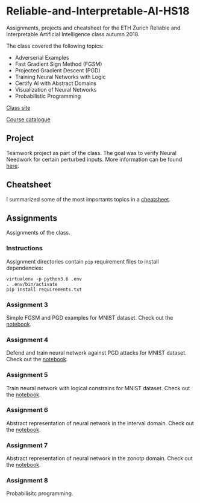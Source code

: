 # Reliable-and-Interpretable-AI-HS18
Assignments, projects and cheatsheet for the ETH Zurich Reliable and Interpretable Artificial Intelligence class autumn 2018.

The class covered the following topics:
- Adverserial Examples
- Fast Gradient Sign Method (FGSM)
- Projected Gradient Descent (PGD)
- Training Neural Networks with Logic
- Certify AI with Abstract Domains
- Visualization of Neural Networks
- Probabilistic Programming

[Class site](https://www.sri.inf.ethz.ch/teaching/riai2018)

[Course catalogue](http://www.vvz.ethz.ch/Vorlesungsverzeichnis/lerneinheit.view?semkez=2018W&ansicht=KATALOGDATEN&lerneinheitId=123752&lang=en)

## Project
Teamwork project as part of the class. The goal was to verify Neural Needwork for certain perturbed inputs. More information can be found [here](./project).

## Cheatsheet
I summarized some of the most importants topics in a [cheatsheet](./cheatsheet).

## Assignments
Assignments of the class.

### Instructions
Assignment directories contain `pip` requirement files to install dependencies:
```
virtualenv -p python3.6 .env
. .env/bin/activate
pip install requirements.txt
```

### Assignment 3
Simple FGSM and PGD examples for MNIST dataset.
Check out the [notebook](./assignments/ex3/task.ipynb).

### Assignment 4
Defend and train neural network against PGD attacks for MNIST dataset.
Check out the [notebook](./assignments/ex4/task.ipynb).

### Assignment 5
Train neural network with logical constrains for MNIST dataset.
Check out the [notebook](./assignments/ex5/task.ipynb).

### Assignment 6
Abstract representation of neural network in the interval domain.
Check out the [notebook](./assignments/ex6/ex6.ipynb).

### Assignment 7
Abstract representation of neural network in the zonotp domain.
Check out the [notebook](./assignments/ex7/notebook.ipynb).

### Assignment 8
Probabilisitc programming.
